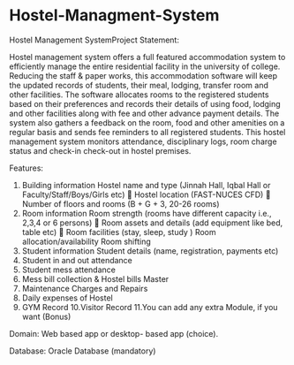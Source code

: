 # Hostel-Managment-System

Hostel Management SystemProject Statement:

Hostel management system offers a full featured accommodation system to efficiently manage
the entire residential facility in the university of college. Reducing the staff & paper works, this
accommodation software will keep the updated records of students, their meal, lodging, transfer
room and other facilities. The software allocates rooms to the registered students based on their
preferences and records their details of using food, lodging and other facilities along with fee and
other advance payment details. The system also gathers a feedback on the room, food and other
amenities on a regular basis and sends fee reminders to all registered students. This hostel
management system monitors attendance, disciplinary logs, room charge status and check-in
check-out in hostel premises.

Features:

1. Building information
   Hostel name and type (Jinnah Hall, Iqbal Hall or Faculty/Staff/Boys/Girls etc)  Hostel location (FAST-NUCES CFD)  Number of floors and rooms (B + G + 3, 20-26 rooms)
2. Room information
   Room strength (rooms have different capacity i.e., 2,3,4 or 6 persons)  Room assets and details (add equipment like bed, table etc)  Room facilities (stay, sleep, study ) 
   Room allocation/availability
   Room shifting
3. Student information
   Student details (name, registration, payments etc)
4. Student in and out attendance
5. Student mess attendance
6. Mess bill collection & Hostel bills Master
7. Maintenance Charges and Repairs
8. Daily expenses of Hostel
9. GYM Record
10.Visitor Record
11.You can add any extra Module, if you want (Bonus)

Domain:
Web based app or desktop- based app (choice).

Database:
Oracle Database (mandatory)
